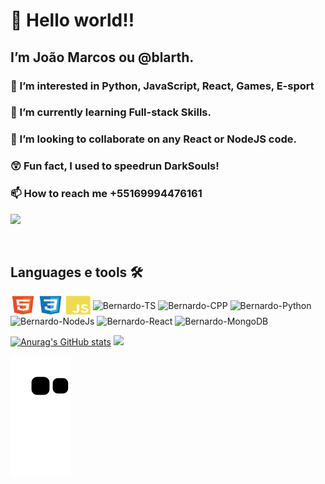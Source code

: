  # 👋 Hello world!! 
 ## I’m João Marcos ou @blarth.
 ### 👀 I’m interested in Python, JavaScript, React, Games, E-sport
 ### 🌱 I’m currently learning Full-stack Skills.
 ### 💞️ I’m looking to collaborate on any React or NodeJS code.
 ### 😲 Fun fact, I used to speedrun DarkSouls!
 ### 📫 How to reach me +55169994476161
 ![](https://komarev.com/ghpvc/?username=blarth)
 
 <div style="display: inline_block"><br>
  <h2>Languages e tools 🛠</h2>
  <img align="center" alt="Bernardo-HTML" height="30" width="40" src="https://raw.githubusercontent.com/devicons/devicon/master/icons/html5/html5-original.svg">
  <img align="center" alt="Bernardo-CSS" height="30" width="40" src="https://raw.githubusercontent.com/devicons/devicon/master/icons/css3/css3-original.svg">
  <img align="center" alt="Bernardo-Js" height="30" width="40" src="https://raw.githubusercontent.com/devicons/devicon/master/icons/javascript/javascript-plain.svg">
  <img align="center" alt="Bernardo-TS" height="30" width="40" src="https://cdn.jsdelivr.net/gh/devicons/devicon/icons/typescript/typescript-original.svg" />
  <img align="center" alt="Bernardo-CPP" height="30" width="40" src="https://cdn.jsdelivr.net/gh/devicons/devicon/icons/cplusplus/cplusplus-original.svg" />
  <img align="center" alt="Bernardo-Python" height="30" width="40" src="https://cdn.jsdelivr.net/gh/devicons/devicon/icons/python/python-original.svg" />
  <img align="center" alt="Bernardo-NodeJs" height="30" width="40" src="https://cdn.jsdelivr.net/gh/devicons/devicon/icons/nodejs/nodejs-original.svg" />
  <img align="center" alt="Bernardo-React" height="30" width="40" src="https://cdn.jsdelivr.net/gh/devicons/devicon/icons/react/react-original.svg" />
  <img align="center" alt="Bernardo-MongoDB" height="30" width="40" src="https://cdn.jsdelivr.net/gh/devicons/devicon/icons/mongodb/mongodb-original.svg" />
</div>
 
[![Anurag's GitHub stats](https://github-readme-stats.vercel.app/api?username=blarth)](https://github.com/anuraghazra/github-readme-stats)
<img height="180em" src="https://github-readme-stats.vercel.app/api/top-langs/?username=blarth&hide=Jupyter%20Notebook&layout=compact&langs_count=8&theme=dracula"/>
 
 ![Snake animation](https://github.com/blarth/blarth/blob/output/github-contribution-grid-snake.svg)
